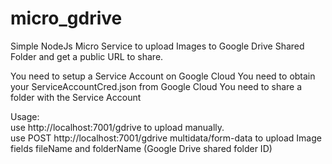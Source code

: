 # micro_gdrive

Simple NodeJs Micro Service to upload Images to Google Drive Shared Folder and get a public URL to share.   

You need to setup a Service Account on Google Cloud
You need to obtain your ServiceAccountCred.json from Google Cloud
You need to share a folder with the Service Account


Usage:    
use http://localhost:7001/gdrive to upload manually.     
use POST http://localhost:7001/gdrive multidata/form-data to upload Image     
fields fileName and folderName (Google Drive shared folder ID)

